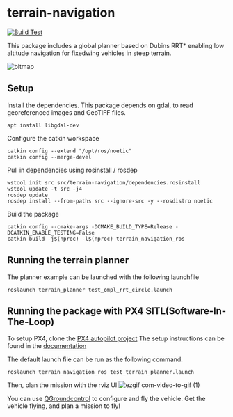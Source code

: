 # terrain-navigation

[![Build Test](https://github.com/Jaeyoung-Lim/terrain-navigation/actions/workflows/build_test.yml/badge.svg)](https://github.com/Jaeyoung-Lim/terrain-navigation/actions/workflows/build_test.yml)

This package includes a global planner based on Dubins RRT* enabling low altitude navigation for fixedwing vehicles in steep terrain.

![bitmap](https://user-images.githubusercontent.com/5248102/223867256-f2c29bd6-403a-422f-bca0-c64fc502dfe1.png)

## Setup
Install the dependencies. This package depends on gdal, to read georeferenced images and GeoTIFF files.
```
apt install libgdal-dev
```
Configure the catkin workspace
```
catkin config --extend "/opt/ros/noetic"
catkin config --merge-devel
```

Pull in dependencies using rosinstall / rosdep
```
wstool init src src/terrain-navigation/dependencies.rosinstall
wstool update -t src -j4
rosdep update
rosdep install --from-paths src --ignore-src -y --rosdistro noetic
```

Build the package
```
catkin config --cmake-args -DCMAKE_BUILD_TYPE=Release -DCATKIN_ENABLE_TESTING=False
catkin build -j$(nproc) -l$(nproc) terrain_navigation_ros
```

## Running the terrain planner
The planner example can be launched with the following launchfile
```
roslaunch terrain_planner test_ompl_rrt_circle.launch
```

## Running the package with PX4 SITL(Software-In-The-Loop)
To setup PX4, clone the [PX4 autopilot project](https://github.com/PX4/PX4-Autopilot)
The setup instructions can be found in the [documentation](https://docs.px4.io/main/en/dev_setup/dev_env_linux_ubuntu.html)

The default launch file can be run as the following command. 
```
roslaunch terrain_navigation_ros test_terrain_planner.launch
```

Then, plan the mission with the rviz UI
![ezgif com-video-to-gif (1)](https://user-images.githubusercontent.com/5248102/222560237-18737cb9-a1a3-43b7-8867-1fc729dc2064.gif)

You can use [QGroundcontrol](http://qgroundcontrol.com/) to configure and fly the vehicle. Get the vehicle flying, and plan a mission to fly!
